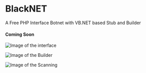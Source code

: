 # BlackNET
A Free PHP Interface Botnet with VB.NET based Stub and Builder

#### Coming Soon

![Image of the interface](https://d.top4top.net/p_1102egpoo1.png)

![Image of the Builder](https://i.gyazo.com/1842d35e114f6b37bd33b208569900a5.png)

![Image of the Scanning](https://antiscan.me/images/result/y0dvjsNcmUoG.png)
